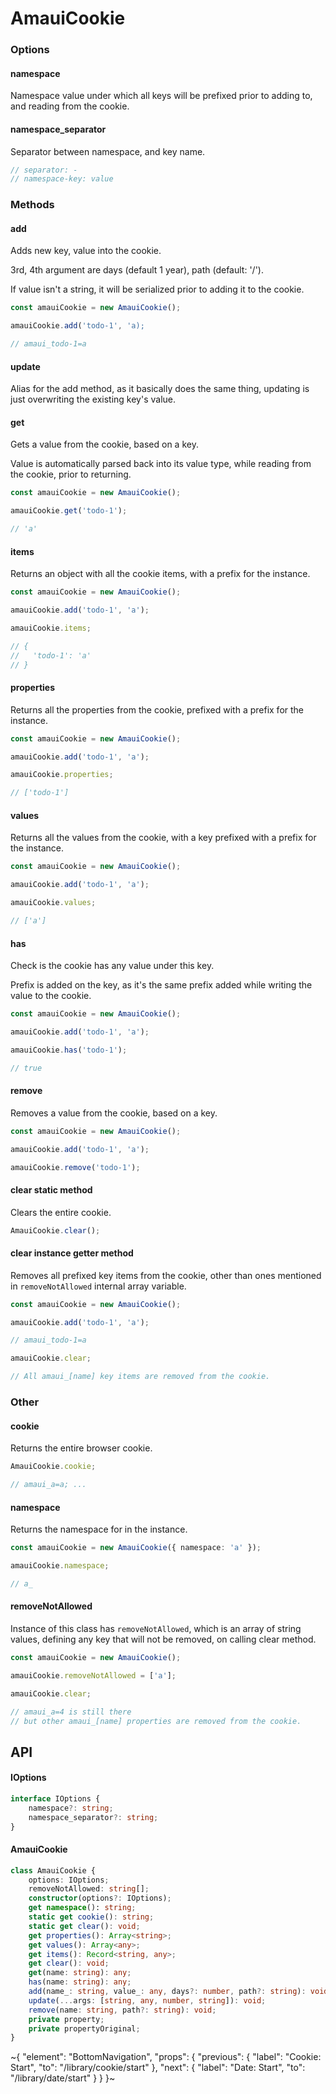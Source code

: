 
# AmauiCookie

### Options

#### namespace

Namespace value under which all keys will be prefixed prior to adding to, and reading from the cookie.

#### namespace_separator

Separator between namespace, and key name.

```ts
// separator: -
// namespace-key: value
```

### Methods

#### add

Adds new key, value into the cookie.

3rd, 4th argument are days (default 1 year), path (default: '/').

If value isn't a string, it will be serialized prior to adding it to the cookie.

```ts
const amauiCookie = new AmauiCookie();

amauiCookie.add('todo-1', 'a);

// amaui_todo-1=a
```

#### update

Alias for the add method, as it basically does the same thing, updating is just overwriting the existing key's value.

#### get

Gets a value from the cookie, based on a key.

Value is automatically parsed back into its value type, while reading from the cookie, prior to returning.

```ts
const amauiCookie = new AmauiCookie();

amauiCookie.get('todo-1');

// 'a'
```

#### items

Returns an object with all the cookie items, with a prefix for the instance.

```ts
const amauiCookie = new AmauiCookie();

amauiCookie.add('todo-1', 'a');

amauiCookie.items;

// {
//   'todo-1': 'a'
// }
```

#### properties

Returns all the properties from the cookie, prefixed with a prefix for the instance.

```ts
const amauiCookie = new AmauiCookie();

amauiCookie.add('todo-1', 'a');

amauiCookie.properties;

// ['todo-1']
```

#### values

Returns all the values from the cookie, with a key prefixed with a prefix for the instance.

```ts
const amauiCookie = new AmauiCookie();

amauiCookie.add('todo-1', 'a');

amauiCookie.values;

// ['a']
```

#### has

Check is the cookie has any value under this key.

Prefix is added on the key, as it's the same prefix added while writing the value to the cookie.

```ts
const amauiCookie = new AmauiCookie();

amauiCookie.add('todo-1', 'a');

amauiCookie.has('todo-1');

// true
```

#### remove

Removes a value from the cookie, based on a key.

```ts
const amauiCookie = new AmauiCookie();

amauiCookie.add('todo-1', 'a');

amauiCookie.remove('todo-1');
```

#### clear static method

Clears the entire cookie.

```ts
AmauiCookie.clear();
```

#### clear instance getter method

Removes all prefixed key items from the cookie, other than ones mentioned in `removeNotAllowed` internal array variable.

```ts
const amauiCookie = new AmauiCookie();

amauiCookie.add('todo-1', 'a');

// amaui_todo-1=a

amauiCookie.clear;

// All amaui_[name] key items are removed from the cookie.
```

### Other

#### cookie

Returns the entire browser cookie.

```ts
AmauiCookie.cookie;

// amaui_a=a; ...
```

#### namespace

Returns the namespace for in the instance.

```ts
const amauiCookie = new AmauiCookie({ namespace: 'a' });

amauiCookie.namespace;

// a_
```

#### removeNotAllowed

Instance of this class has `removeNotAllowed`, which is an array of string values, defining any key that will not be removed, on calling clear method.

```ts
const amauiCookie = new AmauiCookie();

amauiCookie.removeNotAllowed = ['a'];

amauiCookie.clear;

// amaui_a=4 is still there
// but other amaui_[name] properties are removed from the cookie.
```


## API

#### IOptions

```ts
interface IOptions {
    namespace?: string;
    namespace_separator?: string;
}
```

#### AmauiCookie

```ts
class AmauiCookie {
    options: IOptions;
    removeNotAllowed: string[];
    constructor(options?: IOptions);
    get namespace(): string;
    static get cookie(): string;
    static get clear(): void;
    get properties(): Array<string>;
    get values(): Array<any>;
    get items(): Record<string, any>;
    get clear(): void;
    get(name: string): any;
    has(name: string): any;
    add(name_: string, value_: any, days?: number, path?: string): void;
    update(...args: [string, any, number, string]): void;
    remove(name: string, path?: string): void;
    private property;
    private propertyOriginal;
}
```


~{
  "element": "BottomNavigation",
  "props": {
    "previous": {
      "label": "Cookie: Start",
      "to": "/library/cookie/start"
    },
    "next": {
      "label": "Date: Start",
      "to": "/library/date/start"
    }
  }
}~
